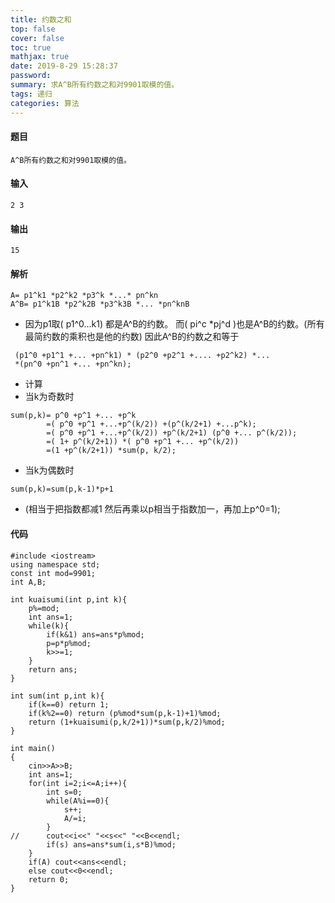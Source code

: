 ```yaml
---
title: 约数之和
top: false
cover: false
toc: true
mathjax: true
date: 2019-8-29 15:28:37
password:
summary: 求A^B所有约数之和对9901取模的值。
tags: 递归
categories: 算法
---
```

#### 题目

`A^B所有约数之和对9901取模的值。`

#### 输入 
```
2 3
```
#### 输出

```
15 
```

#### 解析 

```
A= p1^k1 *p2^k2 *p3^k *...* pn^kn
A^B= p1^k1B *p2^k2B *p3^k3B *... *pn^knB
```
 - 因为p1取( p1^0...k1)  都是A^B的约数。
而( pi^c *pj^d )也是A^B的约数。(所有最简约数的乘积也是他的约数)
因此A^B的约数之和等于

```
 (p1^0 +p1^1 +... +pn^k1) * (p2^0 +p2^1 +.... +p2^k2) *... 
 *(pn^0 +pn^1 +... +pn^kn);
```

 - 计算 
 - 当k为奇数时 

```
sum(p,k)= p^0 +p^1 +... +p^k
        =( p^0 +p^1 +...+p^(k/2)) +(p^(k/2+1) +...p^k);
        =( p^0 +p^1 +...+p^(k/2)) +p^(k/2+1) (p^0 +... p^(k/2));
        =( 1+ p^(k/2+1)) *( p^0 +p^1 +... +p^(k/2))
        =(1 +p^(k/2+1)) *sum(p, k/2);
```

  - 当k为偶数时 
 

```
sum(p,k)=sum(p,k-1)*p+1    
```

 -  (相当于把指数都减1   然后再乘以p相当于指数加一，再加上p^0=1); 



#### 代码

```
#include <iostream>
using namespace std;
const int mod=9901;
int A,B; 

int kuaisumi(int p,int k){
	p%=mod;
	int ans=1;
	while(k){
		if(k&1) ans=ans*p%mod;
		p=p*p%mod;
		k>>=1;
	}
	return ans;
}

int sum(int p,int k){
	if(k==0) return 1;
	if(k%2==0) return (p%mod*sum(p,k-1)+1)%mod;
	return (1+kuaisumi(p,k/2+1))*sum(p,k/2)%mod;
}

int main()
{
	cin>>A>>B;
	int ans=1;
	for(int i=2;i<=A;i++){
		int s=0;
		while(A%i==0){
			s++;
			A/=i;
		}
//		cout<<i<<" "<<s<<" "<<B<<endl;
		if(s) ans=ans*sum(i,s*B)%mod;
	} 
	if(A) cout<<ans<<endl;
	else cout<<0<<endl;
	return 0;
}
```